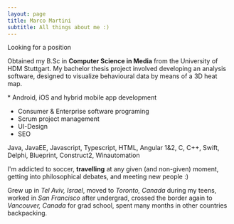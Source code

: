 ```yaml
---
layout: page
title: Marco Martini
subtitle: All things about me :)
---
```

<span class="fa fa-briefcase about-icon"></span>
Looking for a position

<span class="fa fa-graduation-cap about-icon"></span>
Obtained my B.Sc in <strong>Computer Science in Media</strong> from the University of HDM Stuttgart. My bachelor thesis project involved
developing an analysis software, designed to visualize behavioural data by means of a 3D heat map.

<span class="fa fa-file-text-o about-icon"></span>  * Android, iOS and hybrid mobile app development
* Consumer & Enterprise software programing
* Scrum project management
* UI-Design
* SEO

<span class="fa fa-code about-icon"></span>
Java, JavaEE, Javascript, Typescript, HTML, Angular 1&2, C, C++, Swift, Delphi, Blueprint, Construct2, Winautomation  

<span class="fa fa-heart about-icon"></span>
I'm addicted to soccer, <strong>travelling</strong> at any given (and non-given) moment, getting into philosophical debates,
and meeting new people :) 

<span class="fa fa-globe about-icon"></span>
Grew up in <i>Tel Aviv, Israel</i>, moved to <i>Toronto, Canada</i> during my teens, worked in <i>San Francisco</i> after undergrad, crossed the border again to <i>Vancouver, Canada</i> for grad school, spent many months in other countries backpacking.
</p>
